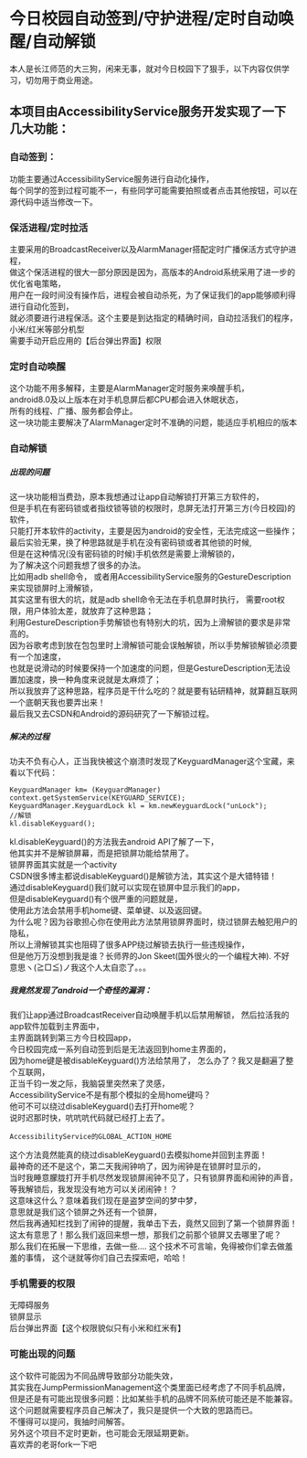 # 今日校园自动签到/守护进程/定时自动唤醒/自动解锁  
本人是长江师范的大三狗，闲来无事，就对今日校园下了狠手，以下内容仅供学习，切勿用于商业用途。  

## 本项目由AccessibilityService服务开发实现了一下几大功能：  
### 自动签到：  
功能主要通过AccessibilityService服务进行自动化操作，  
每个同学的签到过程可能不一，有些同学可能需要拍照或者点击其他按钮，可以在源代码中适当修改一下。  

### 保活进程/定时拉活  
主要采用的BroadcastReceiver以及AlarmManager搭配定时广播保活方式守护进程，  
做这个保活进程的很大一部分原因是因为，高版本的Android系统采用了进一步的优化省电策略，  
用户在一段时间没有操作后，进程会被自动杀死，为了保证我们的app能够顺利得进行自动化签到，  
就必须要进行进程保活。这个主要是到达指定的精确时间，自动拉活我们的程序，小米/红米等部分机型  
需要手动开启应用的【后台弹出界面】权限  

###  定时自动唤醒  
这个功能不用多解释，主要是AlarmManager定时服务来唤醒手机，  
android8.0及以上版本在对手机息屏后都CPU都会进入休眠状态，  
所有的线程、广播、服务都会停止。  
这一块功能主要解决了AlarmManager定时不准确的问题，能适应手机相应的版本  

### 自动解锁  
##### 出现的问题
这一块功能相当费劲，原本我想通过让app自动解锁打开第三方软件的，  
但是手机在有密码锁或者指纹锁等锁的权限时，息屏无法打开第三方(今日校园)的软件，  
只能打开本软件的activity，主要是因为android的安全性，无法完成这一些操作；  
最后实验无果，换了种思路就是手机在没有密码锁或者其他锁的时候,  
但是在这种情况(没有密码锁的时候)手机依然是需要上滑解锁的，  
为了解决这个问题我想了很多的办法。  
比如用adb shell命令，
或者用AccessibilityService服务的GestureDescription来实现锁屏时上滑解锁，  
其实这里有很大的坑，就是adb shell命令无法在手机息屏时执行，
需要root权限，用户体验太差，就放弃了这种思路；  
利用GestureDescription手势解锁也有特别大的坑，因为上滑解锁的要求是非常高的。  
因为谷歌考虑到放在包包里时上滑解锁可能会误触解锁，所以手势解锁解锁必须要有一个加速度，  
也就是说滑动的时候要保持一个加速度的问题，但是GestureDescription无法设置加速度，换一种角度来说就是太麻烦了；  
所以我放弃了这种思路，程序员是干什么吃的？就是要有钻研精神，就算翻互联网一个底朝天我也要弄出来！  
最后我又去CSDN和Android的源码研究了一下解锁过程。  

##### 解决的过程
功夫不负有心人，正当我快被这个崩溃时发现了KeyguardManager这个宝藏，来看以下代码：  

```
KeyguardManager km= (KeyguardManager) context.getSystemService(KEYGUARD_SERVICE);
KeyguardManager.KeyguardLock kl = km.newKeyguardLock("unLock");
//解锁
kl.disableKeyguard();
```

kl.disableKeyguard()的方法我去android API了解了一下，  
他其实并不是解锁屏幕，而是把锁屏功能给禁用了。  
锁屏界面其实就是一个activity  
CSDN很多博主都说disableKeyguard()是解锁方法，其实这个是大错特错！  
通过disableKeyguard()我们就可以实现在锁屏中显示我们的app，  
但是disableKeyguard()有个很严重的问题就是，  
使用此方法会禁用手机home键、菜单键、以及返回键。  
为什么呢？因为谷歌担心你在使用此方法禁用锁屏界面时，绕过锁屏去触犯用户的隐私，  
所以上滑解锁其实也阻碍了很多APP绕过解锁去执行一些违规操作，  
但是他万万没想到我是谁？长师界的Jon Skeet(国外很火的一个编程大神).
不好意思ヽ(≧□≦)ノ我这个人太自恋了。。。

##### 我竟然发现了android一个奇怪的漏洞：  
我们让app通过BroadcastReceiver自动唤醒手机以后禁用解锁，
然后拉活我的app软件加载到主界面中，  
主界面跳转到第三方今日校园app，  
今日校园完成一系列自动签到后是无法返回到home主界面的，  
因为home键是被disableKeyguard()方法给禁用了，
怎么办了？我又是翻遍了整个互联网，  
正当千钧一发之际，我脑袋里突然来了灵感，  
AccessibilityService不是有那个模拟的全局home键吗？  
他可不可以绕过disableKeyguard()去打开home呢？  
说时迟那时快，吭吭吭代码就已经打上去了。  
```
AccessibilityService的GLOBAL_ACTION_HOME  
```
这个方法竟然能真的绕过disableKeyguard()去模拟home并回到主界面！  
最神奇的还不是这个，第二天我闹钟响了，因为闹钟是在锁屏时显示的，  
当时我睡意朦胧打开手机尽然发现锁屏闹钟不见了，只有锁屏界面和闹钟的声音，  
等我解锁后，我发现没有地方可以关闭闹钟！？  
这意味这什么？意味着我们现在是盗梦空间的梦中梦，  
意思就是我们这个锁屏之外还有一个锁屏，  
然后我再通知栏找到了闹钟的提醒，我单击下去，竟然又回到了第一个锁屏界面！  
这太有意思了！那么我们返回来想一想，那我们之前那个锁屏又去哪里了呢？  
那么我们在拓展一下思维，去做一些....
这个技术不可言喻，免得被你们拿去做羞羞的事情，
这个谜就等你们自己去探索吧，哈哈！  

### 手机需要的权限  
无障碍服务  
锁屏显示  
后台弹出界面【这个权限貌似只有小米和红米有】  

### 可能出现的问题  
这个软件可能因为不同品牌导致部分功能失效，  
其实我在JumpPermissionManagement这个类里面已经考虑了不同手机品牌，  
但是还是有可能出现很多问题：比如某些手机的品牌不同系统可能还是不能兼容。  
这个问题就需要程序员自己解决了，我只是提供一个大致的思路而已。  
不懂得可以提问，我抽时间解答。  
另外这个项目不定时更新，也可能会无限延期更新。  
喜欢弄的老哥fork一下吧  

